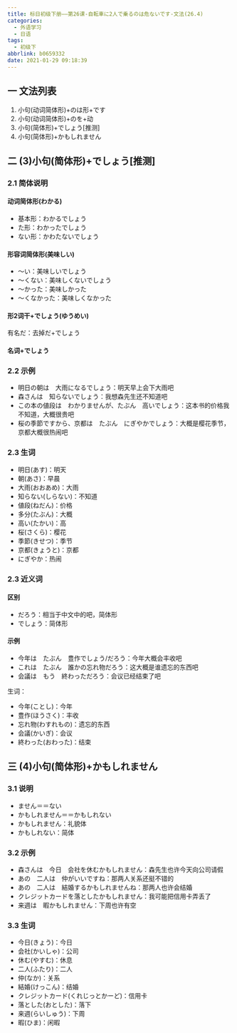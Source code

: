 ```yaml
---
title: 标日初级下册——第26课-自転車に2人で乗るのは危ないです-文法(26.4)
categories:
  - 外语学习
  - 日语
tags:
  - 初级下
abbrlink: b0659332
date: 2021-01-29 09:18:39
---
```

## 一 文法列表

1. 小句(动词简体形)+のは形+です
2. 小句(动词简体形)+のを+动
3. 小句(简体形)+でしょう[推测]
4. 小句(简体形)+かもしれません

<!--more-->

## 二 (3)小句(简体形)+でしょう[推测]

### 2.1 简体说明

#### 动词简体形(わかる)

* 基本形：わかるでしょう
* た形：わかったでしょう
* ない形：かわたないでしょう

#### 形容词简体形(美味しい)

* ～い：美味しいでしょう
* ～くない：美味しくないでしょう
* ～かった：美味しかった
* ～くなかった：美味しくなかった

#### 形2词干+でしょう(ゆうめい)

有名だ：去掉だ+でしょう

#### 名词+でしょう

### 2.2 示例

* 明日の朝は　大雨になるでしょう：明天早上会下大雨吧
* 森さんは　知らないでしょう：我想森先生还不知道吧
* この本の値段は　わかりませんが、たぶん　高いでしょう：这本书的价格我不知道，大概很贵吧
* 桜の季節ですから、京都は　たぶん　にぎやかでしょう：大概是樱花季节，京都大概很热闹吧

### 2.3 生词

* 明日(あす)：明天
* 朝(あさ)：早晨
* 大雨(おおあめ)：大雨
* 知らない(しらない)：不知道
* 値段(ねだん)：价格
* 多分(たぶん)：大概
* 高い(たかい)：高
* 桜(さくら)：樱花
* 季節(きせつ)：季节
* 京都(きょうと)：京都
* にぎやか：热闹

### 2.3 近义词

#### 区别

* だろう：相当于中文中的吧，简体形
* でしょう：简体形

#### 示例

* 今年は　たぶん　豊作でしょう/だろう：今年大概会丰收吧
* これは　たぶん　誰かの忘れ物だろう：这大概是谁遗忘的东西吧
* 会議は　もう　終わっただろう：会议已经结束了吧

生词：

* 今年(ことし)：今年
* 豊作(ほうさく)：丰收
* 忘れ物(わすれもの)：遗忘的东西
* 会議(かいぎ)：会议
* 終わった(おわった)：结束

## 三 (4)小句(简体形)+かもしれません

### 3.1 说明

* ません＝＝ない
* かもしれません＝＝かもしれない
* かもしれません：礼貌体
* かもしれない：简体

### 3.2 示例

* 森さんは　今日　会社を休むかもしれません：森先生也许今天向公司请假
* あの　二人は　仲がいいですね：那两人关系还挺不错的
* あの　二人は　結婚するかもしれませんね：那两人也许会结婚
* クレジットカードを落としたかもしれません：我可能把信用卡弄丢了
* 来週は　暇かもしれません：下周也许有空

### 3.3 生词

* 今日(きょう)：今日
* 会社(かいしゃ)：公司
* 休む(やすむ)：休息
* 二人(ふたり)：二人
* 仲(なか)：关系
* 結婚(けっこん)：结婚
* クレジットカード(くれじっとかーど)：信用卡
* 落とした(おとした)：落下
* 来週(らいしゅう)：下周
* 暇(ひま)：闲暇